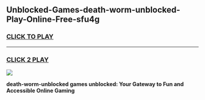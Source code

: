 
## Unblocked-Games-death-worm-unblocked-Play-Online-Free-sfu4g
<h3>
<a href="https://premium76.site?title=death-worm-unblocked&ref=26A">CLICK TO PLAY</a></h3>
<hr>

<h3>
<a href="https://premium76.site?title=death-worm-unblocked&ref=26A">CLICK 2 PLAY</a>
  
</h3>

<a href="https://premium76.site?title=death-worm-unblocked&ref=26A"><img src="https://clearcache.store/games.png"></a>


**death-worm-unblocked games unblocked: Your Gateway to Fun and Accessible Online Gaming**
